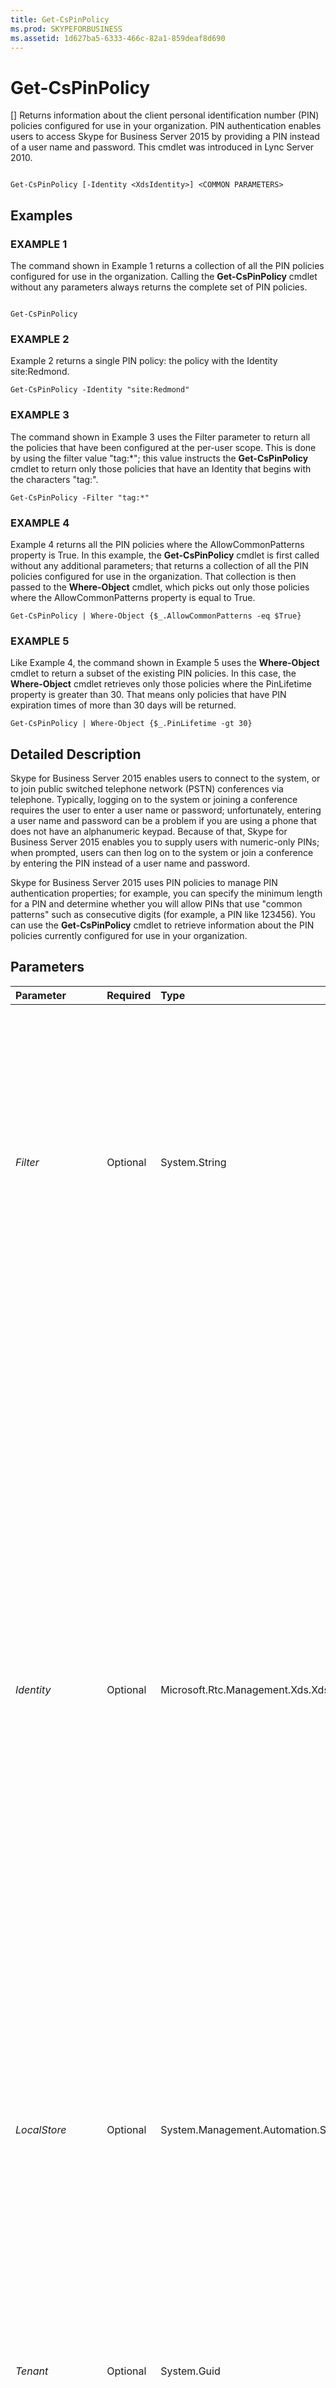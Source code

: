 ```yaml
---
title: Get-CsPinPolicy
ms.prod: SKYPEFORBUSINESS
ms.assetid: 1d627ba5-6333-466c-82a1-859deaf8d690
---
```



# Get-CsPinPolicy
[]
Returns information about the client personal identification number (PIN) policies configured for use in your organization. PIN authentication enables users to access Skype for Business Server 2015 by providing a PIN instead of a user name and password. This cmdlet was introduced in Lync Server 2010.
  
    
    


```

Get-CsPinPolicy [-Identity <XdsIdentity>] <COMMON PARAMETERS>

```


## Examples


  
    
    

### EXAMPLE 1

The command shown in Example 1 returns a collection of all the PIN policies configured for use in the organization. Calling the **Get-CsPinPolicy** cmdlet without any parameters always returns the complete set of PIN policies.
  
    
    

```

Get-CsPinPolicy
```


### EXAMPLE 2

Example 2 returns a single PIN policy: the policy with the Identity site:Redmond.
  
    
    

```
Get-CsPinPolicy -Identity "site:Redmond"
```


### EXAMPLE 3

The command shown in Example 3 uses the Filter parameter to return all the policies that have been configured at the per-user scope. This is done by using the filter value "tag:*"; this value instructs the **Get-CsPinPolicy** cmdlet to return only those policies that have an Identity that begins with the characters "tag:".
  
    
    

```
Get-CsPinPolicy -Filter "tag:*"
```


### EXAMPLE 4

Example 4 returns all the PIN policies where the AllowCommonPatterns property is True. In this example, the **Get-CsPinPolicy** cmdlet is first called without any additional parameters; that returns a collection of all the PIN policies configured for use in the organization. That collection is then passed to the **Where-Object** cmdlet, which picks out only those policies where the AllowCommonPatterns property is equal to True.
  
    
    

```
Get-CsPinPolicy | Where-Object {$_.AllowCommonPatterns -eq $True}
```


### EXAMPLE 5

Like Example 4, the command shown in Example 5 uses the **Where-Object** cmdlet to return a subset of the existing PIN policies. In this case, the **Where-Object** cmdlet retrieves only those policies where the PinLifetime property is greater than 30. That means only policies that have PIN expiration times of more than 30 days will be returned.
  
    
    

```
Get-CsPinPolicy | Where-Object {$_.PinLifetime -gt 30}
```


## Detailed Description

Skype for Business Server 2015 enables users to connect to the system, or to join public switched telephone network (PSTN) conferences via telephone. Typically, logging on to the system or joining a conference requires the user to enter a user name or password; unfortunately, entering a user name and password can be a problem if you are using a phone that does not have an alphanumeric keypad. Because of that, Skype for Business Server 2015 enables you to supply users with numeric-only PINs; when prompted, users can then log on to the system or join a conference by entering the PIN instead of a user name and password.
  
    
    
Skype for Business Server 2015 uses PIN policies to manage PIN authentication properties; for example, you can specify the minimum length for a PIN and determine whether you will allow PINs that use "common patterns" such as consecutive digits (for example, a PIN like 123456). You can use the **Get-CsPinPolicy** cmdlet to retrieve information about the PIN policies currently configured for use in your organization.
  
    
    

## Parameters



|**Parameter**|**Required**|**Type**|**Description**|
|:-----|:-----|:-----|:-----|
| _Filter_ <br/> |Optional  <br/> |System.String  <br/> |Enables you to do a wildcard search for PIN policies. For example, to find all the policies configured at the site scope, use this Filter: site:*. To find the site policies Seattle, Seville, and Saskatoon (all of which start with the letter "S") use this Filter: site:S*. Note that this parameter can only filter on the Identity property.  <br/> |
| _Identity_ <br/> |Optional  <br/> |Microsoft.Rtc.Management.Xds.XdsIdentity  <br/> |Unique identity assigned to the policy when it was created. PIN policies can be assigned at the global, site, or per-user scope. To refer to the global instance, use this syntax:  <br/>  `-Identity global` <br/> To refer to a policy at the site scope, use this syntax:  <br/>  `-Identity site:Redmond` <br/> To refer to a policy at the per-user scope, use syntax similar to this:  <br/>  `-Identity RedmondPolicy` <br/> Wildcard characters such as the asterisk (*) cannot be used with the Identity parameter. To do a wildcard search for policies, use the Filter parameter instead.  <br/> If neither the Identity nor the Filter parameter is specified the **Get-CsPinPolicy** cmdlet returns information about all the PIN policies configured for use in your organization. <br/> |
| _LocalStore_ <br/> |Optional  <br/> |System.Management.Automation.SwitchParameter  <br/> |Retrieves the PIN policy data from the local replica of the Central Management store rather than from the Central Management store itself.  <br/> |
| _Tenant_ <br/> |Optional  <br/> |System.Guid  <br/> |Globally unique identifier (GUID) of the Skype for Business Online tenant account whose PIN policies are being returned. For example:  <br/>  `-Tenant "38aad667-af54-4397-aaa7-e94c79ec2308"` <br/> You can return the tenant ID for each of your Skype for Business Online tenants by running this command:  <br/>  `Get-CsTenant | Select-Object DisplayName, TenantID` <br/> |
| _BypassDualWrite_ <br/> |Optional  <br/> |System.Boolean  <br/> |PARAMVALUE: $true | $false  <br/> |
   

## Input Types

None. The **Get-CsPinPolicy** cmdlet does not accept pipelined input.
  
    
    

## Return Types

The **Get-CsPinPolicy** cmdlet returns one or more instances of the Microsoft.Rtc.Management.WritableConfig.Policy.UserPin.UserPinPolicy object.
  
    
    

## See also


#### 


  
    
    
 [Grant-CsPinPolicy](grant-cspinpolicy.md)
  
    
    
 [New-CsPinPolicy](new-cspinpolicy.md)
  
    
    
 [Remove-CsPinPolicy](remove-cspinpolicy.md)
  
    
    
 [Set-CsPinPolicy](set-cspinpolicy.md)
